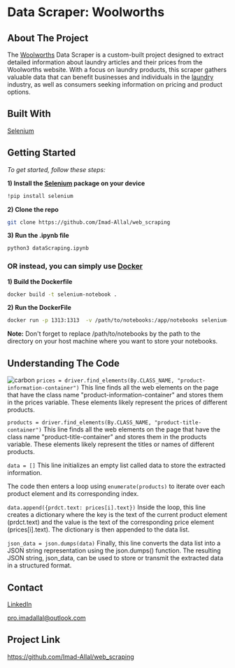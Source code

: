 # Data Scraper: Woolworths

## About The Project
The [Woolworths](https://www.woolworths.com.au/) Data Scraper is a custom-built project designed to extract detailed information about laundry articles and their prices from the Woolworths website. With a focus on laundry products, this scraper gathers valuable data that can benefit businesses and individuals in the [laundry](https://www.woolworths.com.au/shop/browse/cleaning/laundry) industry, as well as consumers seeking information on pricing and product options.

## Built With
[Selenium](https://www.selenium.dev/documentation/)

## Getting Started
*To get started, follow these steps:*

**1) Install the [Selenium](https://www.selenium.dev/documentation/) package on your device**
```bash
!pip install selenium
```
**2) Clone the repo**
```bash
git clone https://github.com/Imad-Allal/web_scraping
```
**3) Run the .ipynb file**
```bash
python3 dataScraping.ipynb
```

### OR instead, you can simply use [Docker](https://www.docker.com/)
**1) Build the Dockerfile**
```bash
docker build -t selenium-notebook .
```
**2) Run the DockerFile**
```bash
docker run -p 1313:1313	 -v /path/to/notebooks:/app/notebooks selenium-notebook
```
**Note:** Don't forget to replace /path/to/notebooks by the path to the directory on your host machine where you want to store your notebooks. 

## Understanding The Code
![carbon](https://github.com/Imad-Allal/web_scraping/assets/80546947/18ca4b21-07d6-468f-9e71-6a0fbd55c8bb)
``prices = driver.find_elements(By.CLASS_NAME, "product-information-container")``
This line finds all the web elements on the page that have the class name "product-information-container" and stores them in the prices variable. These elements likely represent the prices of different products.

``products = driver.find_elements(By.CLASS_NAME, "product-title-container")``
This line finds all the web elements on the page that have the class name "product-title-container" and stores them in the products variable. These elements likely represent the titles or names of different products.

``data = []``
This line initializes an empty list called data to store the extracted information.

The code then enters a loop using ``enumerate(products)`` to iterate over each product element and its corresponding index.

``data.append({prdct.text: prices[i].text})``
Inside the loop, this line creates a dictionary where the key is the text of the current product element (prdct.text) and the value is the text of the corresponding price element (prices[i].text). The dictionary is then appended to the data list.

``json_data = json.dumps(data)``
Finally, this line converts the data list into a JSON string representation using the json.dumps() function. The resulting JSON string, json_data, can be used to store or transmit the extracted data in a structured format.

## Contact
[LinkedIn](https://www.linkedin.com/in/imad-allal-106653204/)

[pro.imadallal@outlook.com](mailto:pro.imadallal.com)

## Project Link
https://github.com/Imad-Allal/web_scraping


